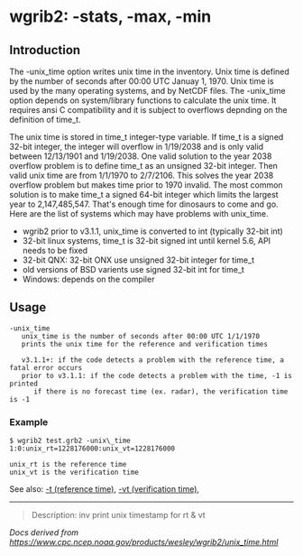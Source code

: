 # wgrib2: -stats, -max, -min

## Introduction

The -unix_time option writes unix time in the inventory.
Unix time is defined by the number of seconds after 00:00 UTC Januay 1, 1970.
Unix time is used by the many operating systems, and by NetCDF files.
The -unix_time option depends on system/library functions
to calculate the unix time. It requires ansi C compatibility and it is
subject to overflows depnding on the definition of time_t.

The unix time is stored in time_t integer-type variable.
If time_t is a signed 32-bit integer, the integer will overflow in 1/19/2038
and is only valid between 12/13/1901 and 1/19/2038.
One valid solution to the year 2038 overflow problem is to define time_t as an unsigned 32-bit integer.
Then valid unix time are from 1/1/1970 to 2/7/2106. This solves the year 2038 overflow problem
but makes time prior to 1970 invalid.
The most common solution
is to make time_t a signed 64-bit integer which limits the largest year to 2,147,485,547.
That's enough time for dinosaurs to come and go. Here are the list
of systems which may have problems with unix_time.

- wgrib2 prior to v3.1.1, unix_time is converted to int (typically 32-bit int)
- 32-bit linux systems, time_t is 32-bit signed int until kernel 5.6, API needs to be fixed
- 32-bit QNX: 32-bit ONX use unsigned 32-bit integer for time_t
- old versions of BSD varients use signed 32-bit int for time_t
- Windows: depends on the compiler

## Usage

```
-unix_time
   unix_time is the number of seconds after 00:00 UTC 1/1/1970
   prints the unix time for the reference and verification times

   v3.1.1+: if the code detects a problem with the reference time, a fatal error occurs
   prior to v3.1.1: if the code detects a problem with the time, -1 is printed
      if there is no forecast time (ex. radar), the verification time is -1
```

### Example

```
$ wgrib2 test.grb2 -unix\_time
1:0:unix_rt=1228176000:unix_vt=1228176000

unix_rt is the reference time
unix_vt is the verification time
```

See also:
[-t (reference time)](./t.md),
[-vt (verification time)](./vt.md),

---

> Description: inv print unix timestamp for rt & vt

_Docs derived from <https://www.cpc.ncep.noaa.gov/products/wesley/wgrib2/unix_time.html>_
